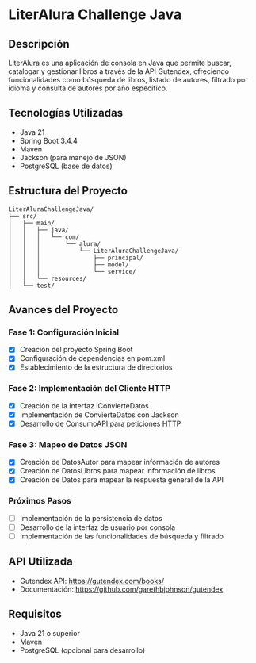 # LiterAlura Challenge Java

## Descripción
LiterAlura es una aplicación de consola en Java que permite buscar, catalogar y gestionar libros a través de la API Gutendex, ofreciendo funcionalidades como búsqueda de libros, listado de autores, filtrado por idioma y consulta de autores por año específico.

## Tecnologías Utilizadas
- Java 21
- Spring Boot 3.4.4
- Maven
- Jackson (para manejo de JSON)
- PostgreSQL (base de datos)

## Estructura del Proyecto
```
LiterAluraChallengeJava/
├── src/
│   ├── main/
│   │   ├── java/
│   │   │   └── com/
│   │   │       └── alura/
│   │   │           └── LiterAluraChallengeJava/
│   │   │               ├── principal/
│   │   │               ├── model/
│   │   │               └── service/
│   │   └── resources/
│   └── test/
```

## Avances del Proyecto

### Fase 1: Configuración Inicial
- [x] Creación del proyecto Spring Boot
- [x] Configuración de dependencias en pom.xml
- [x] Establecimiento de la estructura de directorios

### Fase 2: Implementación del Cliente HTTP
- [x] Creación de la interfaz IConvierteDatos
- [x] Implementación de ConvierteDatos con Jackson
- [x] Desarrollo de ConsumoAPI para peticiones HTTP

### Fase 3: Mapeo de Datos JSON
- [x] Creación de DatosAutor para mapear información de autores
- [x] Creación de DatosLibros para mapear información de libros
- [x] Creación de Datos para mapear la respuesta general de la API

### Próximos Pasos
- [ ] Implementación de la persistencia de datos
- [ ] Desarrollo de la interfaz de usuario por consola
- [ ] Implementación de las funcionalidades de búsqueda y filtrado

## API Utilizada
- Gutendex API: https://gutendex.com/books/
- Documentación: https://github.com/garethbjohnson/gutendex

## Requisitos
- Java 21 o superior
- Maven
- PostgreSQL (opcional para desarrollo) 